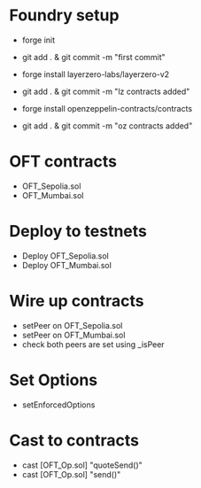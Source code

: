 # Foundry setup

- forge init
- git add . & git commit -m "first commit"

- forge install layerzero-labs/layerzero-v2
- git add . & git commit -m "lz contracts added"

- forge install openzeppelin-contracts/contracts
- git add . & git commit -m "oz contracts added"

# OFT contracts

- OFT_Sepolia.sol
- OFT_Mumbai.sol

# Deploy to testnets

- Deploy OFT_Sepolia.sol
- Deploy OFT_Mumbai.sol

# Wire up contracts

- setPeer on OFT_Sepolia.sol
- setPeer on OFT_Mumbai.sol
- check both peers are set using \_isPeer

# Set Options

- setEnforcedOptions

# Cast to contracts

- cast [OFT_Op.sol] "quoteSend()"
- cast [OFT_Op.sol] "send()"
